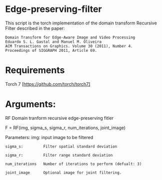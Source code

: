 # Edge-preserving-filter
 This script is the torch implementation of the domain transform Recursive Filter 
  described in the paper:
  
    Domain Transform for Edge-Aware Image and Video Processing
    Eduardo S. L. Gastal and Manuel M. Oliveira
    ACM Transactions on Graphics. Volume 30 (2011), Number 4.
    Proceedings of SIGGRAPH 2011, Article 69.
    
# Requirements

 Torch 7 [https://github.com/torch/torch7]


# Arguments:

  RF Domain tranform recursive edge-preserving fitler

  F = RF(img, sigma_s, sigma_r, num_iterations, joint_image)

  Parameters:
    img:             input image to be filtered
    
    sigma_s:         Filter spatial standard deviation
    
    sigma_r:         Filter range standard deviation
    
    num_iterations   Number of iterations to perform (defualt: 3)
    
    joint_image      Optional image for joint filtering.
